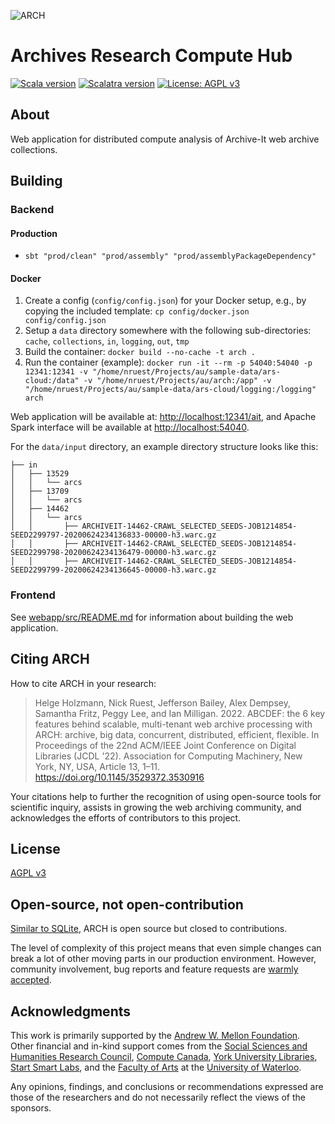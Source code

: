 ![ARCH](https://user-images.githubusercontent.com/218561/163210935-fba83e09-56f5-486d-a13f-368a63a66b82.png)

# Archives Research Compute Hub

[![Scala version](https://img.shields.io/badge/Scala%20version-2.12.8-blue)](https://scala-lang.org/)
[![Scalatra version](https://img.shields.io/badge/Scalatra%20version-2.5.4-blue)](https://scalatra.org/)
[![License: AGPL v3](https://img.shields.io/badge/License-AGPL_v3-blue.svg)](./LICENSE)

## About

Web application for distributed compute analysis of Archive-It web archive collections.

## Building

### Backend

#### Production

* `sbt "prod/clean" "prod/assembly" "prod/assemblyPackageDependency"`

#### Docker

1. Create a config (`config/config.json`) for your Docker setup, e.g., by copying the included template: `cp config/docker.json config/config.json`
2. Setup a `data` directory somewhere with the following sub-directories: `cache`, `collections`, `in`, `logging`, `out`, `tmp`
3. Build the container: `docker build --no-cache -t arch .`
4. Run the container (example): `docker run -it --rm -p 54040:54040 -p 12341:12341 -v "/home/nruest/Projects/au/sample-data/ars-cloud:/data" -v "/home/nruest/Projects/au/arch:/app" -v "/home/nruest/Projects/au/sample-data/ars-cloud/logging:/logging" arch`

Web application will be available at: [http://localhost:12341/ait](http://localhost:12341/ait), and Apache Spark interface will be available at [http://localhost:54040](http://localhost:54040).

For the `data/input` directory, an example directory structure looks like this:

```
├── in
│   ├── 13529
│   │   └── arcs
│   ├── 13709
│   │   └── arcs
│   ├── 14462
│   │   └── arcs
│   │       ├── ARCHIVEIT-14462-CRAWL_SELECTED_SEEDS-JOB1214854-SEED2299797-20200624234136833-00000-h3.warc.gz
│   │       ├── ARCHIVEIT-14462-CRAWL_SELECTED_SEEDS-JOB1214854-SEED2299798-20200624234136479-00000-h3.warc.gz
│   │       ├── ARCHIVEIT-14462-CRAWL_SELECTED_SEEDS-JOB1214854-SEED2299799-20200624234136645-00000-h3.warc.gz
```

### Frontend

See [webapp/src/README.md](webapp/src/README.md) for information about building the web application.

## Citing ARCH

How to cite ARCH in your research:

> Helge Holzmann, Nick Ruest, Jefferson Bailey, Alex Dempsey, Samantha Fritz, Peggy Lee, and Ian Milligan. 2022. ABCDEF: the 6 key features behind scalable, multi-tenant web archive processing with ARCH: archive, big data, concurrent, distributed, efficient, flexible. In Proceedings of the 22nd ACM/IEEE Joint Conference on Digital Libraries (JCDL '22). Association for Computing Machinery, New York, NY, USA, Article 13, 1–11. https://doi.org/10.1145/3529372.3530916

Your citations help to further the recognition of using open-source tools for scientific inquiry, assists in growing the web archiving community, and acknowledges the efforts of contributors to this project.

## License

[AGPL v3](/LICENSE)

## Open-source, not open-contribution

[Similar to SQLite](https://www.sqlite.org/copyright.html), ARCH is open source but closed to contributions.

The level of complexity of this project means that even simple changes can break a lot of other moving parts in our production environment. However, community involvement, bug reports and feature requests are [warmly accepted](https://support.archive-it.org/hc/en-us/articles/11182827989268-Submit-an-ARCH-support-request).

## Acknowledgments

This work is primarily supported by the [Andrew W. Mellon Foundation](https://mellon.org/). Other financial and in-kind support comes from the [Social Sciences and Humanities Research Council](http://www.sshrc-crsh.gc.ca/), [Compute Canada](https://www.computecanada.ca/), [York University Libraries](https://www.library.yorku.ca/web/), [Start Smart Labs](http://www.startsmartlabs.com/), and the [Faculty of Arts](https://uwaterloo.ca/arts/) at the [University of Waterloo](https://uwaterloo.ca/).

Any opinions, findings, and conclusions or recommendations expressed are those of the researchers and do not necessarily reflect the views of the sponsors.
